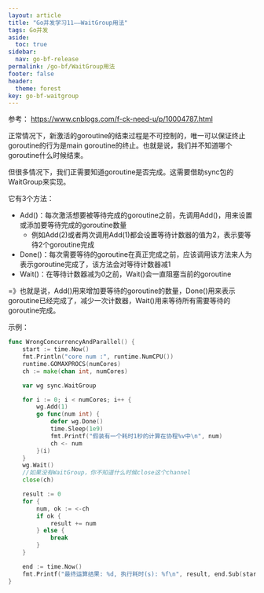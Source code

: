 ```yaml
---
layout: article
title: "Go并发学习11——WaitGroup用法"
tags: Go并发
aside:
  toc: true
sidebar:
  nav: go-bf-release
permalink: /go-bf/WaitGroup用法
footer: false
header:
  theme: forest
key: go-bf-waitgroup
---
```


参考： https://www.cnblogs.com/f-ck-need-u/p/10004787.html



正常情况下，新激活的goroutine的结束过程是不可控制的，唯一可以保证终止goroutine的行为是main goroutine的终止。也就是说，我们并不知道哪个goroutine什么时候结束。

但很多情况下，我们正需要知道goroutine是否完成。这需要借助sync包的WaitGroup来实现。



它有3个方法：

- Add()：每次激活想要被等待完成的goroutine之前，先调用Add()，用来设置或添加要等待完成的goroutine数量
  - 例如Add(2)或者两次调用Add(1)都会设置等待计数器的值为2，表示要等待2个goroutine完成
- Done()：每次需要等待的goroutine在真正完成之前，应该调用该方法来人为表示goroutine完成了，该方法会对等待计数器减1
- Wait()：在等待计数器减为0之前，Wait()会一直阻塞当前的goroutine



=》也就是说，Add()用来增加要等待的goroutine的数量，Done()用来表示goroutine已经完成了，减少一次计数器，Wait()用来等待所有需要等待的goroutine完成。



示例：

```go
func WrongConcurrencyAndParallel() {
    start := time.Now()
    fmt.Println("core num :", runtime.NumCPU())
    runtime.GOMAXPROCS(numCores)
    ch := make(chan int, numCores)

    var wg sync.WaitGroup

    for i := 0; i < numCores; i++ {
        wg.Add(1)
        go func(num int) {
            defer wg.Done()
            time.Sleep(1e9)
            fmt.Printf("假装有一个耗时1秒的计算在协程%v中\n", num)
            ch <- num
        }(i)
    }
    wg.Wait()
    //如果没有WaitGroup，你不知道什么时候close这个channel
    close(ch)

    result := 0
    for {
        num, ok := <-ch
        if ok {
            result += num
        } else {
            break
        }
    }

    end := time.Now()
    fmt.Printf("最终运算结果: %d, 执行耗时(s): %f\n", result, end.Sub(start).Seconds())
}
```
